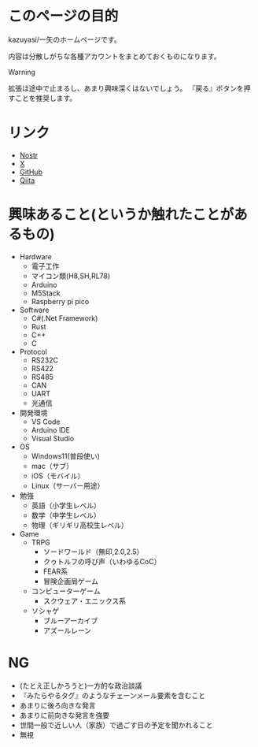 # このページの目的
kazuyasi/一矢のホームページです。

内容は分散しがちな各種アカウントをまとめておくものになります。

> [!WARNING]
> 拡張は途中で止まるし、あまり興味深くはないでしょう。
> 『戻る』ボタンを押すことを推奨します。

# リンク
- [Nostr](https://rabbit.syusui.net/#/npub1762knx5ffzv5sqgayjr4mwt6tvyjn4rvuyc4w43yy726p95mxhes05g3cs)
- [X](https://twitter.com/kazuyasi)
- [GitHub](https://github.com/kazuyasi)
- [Qiita](https://qiita.com/kazuyasi)

# 興味あること(というか触れたことがあるもの)
- Hardware
  - 電子工作
  - マイコン類(H8,SH,RL78)
  - Arduino
  - M5Stack
  - Raspberry pi pico
- Software
  - C#(.Net Framework)
  - Rust
  - C++
  - C
- Protocol
  - RS232C
  - RS422
  - RS485
  - CAN
  - UART
  - 光通信
- 開発環境
  - VS Code
  - Arduino IDE
  - Visual Studio
- OS
  - Windows11(普段使い)
  - mac（サブ）
  - iOS（モバイル）
  - Linux（サーバー用途）
- 勉強
  - 英語（小学生レベル）
  - 数学（中学生レベル）
  - 物理（ギリギリ高校生レベル）
- Game
  - TRPG
    - ソードワールド（無印,2.0,2.5）
    - クゥトルフの呼び声（いわゆるCoC）
    - FEAR系
    - 冒険企画局ゲーム
  - コンピューターゲーム
    - スクウェア・エニックス系
  - ソシャゲ
    - ブルーアーカイブ
    - アズールレーン

# NG
- (たとえ正しかろうと)一方的な政治談議
- 『みたらやるタグ』のようなチェーンメール要素を含むこと
- あまりに後ろ向きな発言
- あまりに前向きな発言を強要
- 世間一般で近しい人（家族）で過ごす日の予定を聞かれること
- 無視
